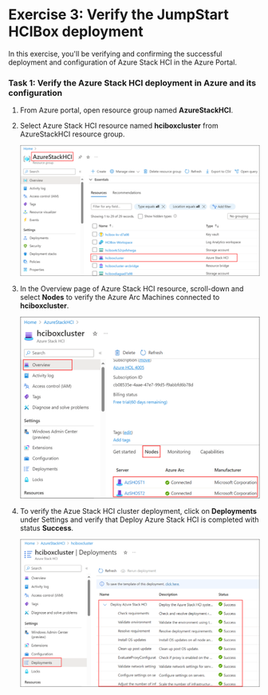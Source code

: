 # Exercise 3: Verify the JumpStart HCIBox deployment

In this exercise, you'll be verifying and confirming the successful deployment and configuration of Azure Stack HCI in the Azure Portal.

### Task 1: Verify the Azure Stack HCI deployment in Azure and its configuration 

1. From Azure portal, open resource group named **AzureStackHCI**.

2. Select Azure Stack HCI resource named **hciboxcluster** from AzureStackHCI resource group.

   ![](./media/hci24-8.png)

3. In the Overview page of Azure Stack HCI resource, scroll-down and select **Nodes** to verify the Azure Arc Machines connected to **hciboxcluster**.

   ![](./media/hci24-9.png)

4. To verify the Azue Stack HCI cluster deployment, click on **Deployments** under Settings and verify that Deploy Azure Stack HCI is completed with status **Success**.

   ![](./media/hci24-10.png)


